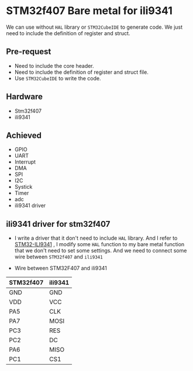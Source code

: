 # STM32f407 Bare metal for ili9341

We can use without `HAL` library or `STM32CubeIDE` to generate code. We just need to include the definition of register and struct.

## Pre-request
- Need to include the core header.
- Need to include the definition of register and struct file.
- Use `STM32CubeIDE` to write the code.

## Hardware
- Stm32f407
- ili9341

## Achieved
- GPIO
- UART
- Interrupt
- DMA
- SPI
- I2C
- Systick
- Timer
- adc
- ili9341 driver

## ili9341 driver for stm32f407
- I write a driver that it don't need to include `HAL` library. And I refer to [STM32-ILI9341](https://github.com/martnak/STM32-ILI9341) , I modify some `HAL` function to my bare metal function that we don't need to set some settings. And we need to connect some wire between `STM32f407` and `ili9341`

- Wire between STM32F407 and ili9341

|  STM32f407   | ili9341  |
|  ----  | ----  |
| GND  | GND |
| VDD  | VCC |
| PA5  | CLK |
| PA7  | MOSI|
| PC3  | RES |
| PC2  | DC  |
| PA6  | MISO|
| PC1  | CS1 |
